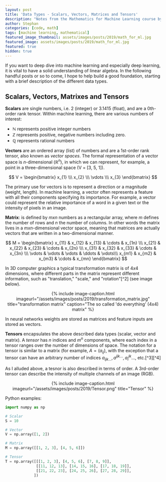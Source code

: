 ```yaml
---
layout: post
title: 'Data Types - Scalars, Vectors, Matrices and Tensors'
description: "Notes from the Mathematics for Machine Learning course by Imperial College London"
author: Stephan
categories: [code, math]
tags: [machine learning, mathematical]
featured_image_thumbnail: assets/images/posts/2019/math_for_ml.jpg
featured_image: assets/images/posts/2019/math_for_ml.jpg
featured: true
hidden: true
---
```


If you want to deep dive into machine learning and especially deep learning, it is vital to have a solid understanding of linear algebra. In the following handful posts or so to come, I hope to help build a good foundation, starting with a brief description of the different data types.

## Scalars, Vectors, Matrixes and Tensors  

**Scalars** are single numbers, i.e. 2 (integer) or 3.1415 (float), and are a 0th-order rank tensor. Within machine learning, there are various numbers of interest:
* $\mathbb{N}$ represents positive integer numbers
* $\mathbb{Z}$ represents positive, negative numbers including zero.
* $\mathbb{Q}$ represents rational numbers

**Vectors** are an ordered array (list) of numbers and are a 1st-order rank tensor, also known as _vector spaces_. The formal representation of a vector space is $n$-dimensional ($\mathbb{R}^n$), in which we can represent, for example, a point in a three-dimensional space (V = [3, 5, 1]).

$$ V = \begin{bmatrix}
            x_{1} \\\
            x_{2} \\\
            \vdots \\\
            x_{3}
        \end{bmatrix} $$

The primary use for vectors is to represent a direction or a magnitude (weight, length). In machine learning, a vector often represents a feature with all their components specifying its importance. For example, a vector could represent the relative importance of a word in a given text or the intensity of pixels in an image.

**Matrix**: is defined by $m x n$ numbers as a rectangular array, where $m$ defines the number of rows and $n$ the number of columns. In other words the matrix lives in a $mxn$-dimensional vector space, meaning that matrices are actually vectors that are written in a two-dimensional manner.

$$ M =
\begin{bmatrix}
    x_{11} & x_{12} & x_{13} & \cdots & x_{1n} \\\
    x_{21} & x_{22} & x_{23} & \cdots & x_{2n} \\\
    x_{31} & x_{32} & x_{33} & \cdots & x_{3n} \\\
	\vdots & \vdots & \vdots & \ddots & \vdots\\\
    x_{m1} & x_{m2} & x_{m3} & \cdots & x_{mn}
\end{bmatrix}
$$

In 3D computer graphics a typical transformation matrix is of $4x4$ dimensions, where different parts in the matrix represent different information, such as "translation," "scale," and "rotation"[^2] (see image below).

<div style="text-align:center">
{% include image-caption.html imageurl="/assets/images/posts/2019/transformation_matrix.jpg" title="transformation matrix" caption="The so called 'do everything' (4x4) matrix" %}
</div>

In neural networks weights are stored as matrices and feature inputs are stored as vectors.

**Tensors** encapsulates the above described data types (scalar, vector and matrix). A _tensor_ has $n$ indices and $m^n$ components, where each index in a tensor ranges over the number of dimensions of space. The notation for a tensor is similar to a matrix (for example, $A=(a_{ij})$, with the exception that a tensor can have an arbitrary number of indices $a_{ijk...}, a^{ijk...}, a_i^{jk}...$, etc.[^3][^4]

As I alluded above, a tesnor is also described in terms of order. A 3rd-order tensor can describe the intensity of multiple channels of an image (RGB).

<div style="text-align:center">
{% include image-caption.html imageurl="/assets/images/posts/2019/Tensor.png" title="Tensor" %}
</div>



Python examples:

```python
import numpy as np

# Scalar
S = 10

# Vector
V = np.array([1, 2])

# Matrix
M = np.array([[1, 2, 3], [4, 5, 6]])

# Tensor
T = np.array([[[1, 2, 3], [4, 5, 6], [7, 8, 9]],
              [[11, 12, 13], [14, 15, 16], [17, 18, 19]],
              [[21, 22, 23], [24, 25, 26], [27, 28, 29]],
             ])
```
